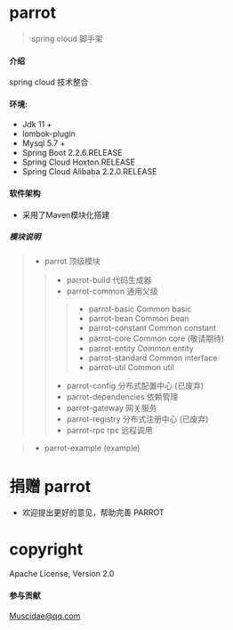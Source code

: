 <!--
❌   请不要在这里问问题 ❗️
⭕️请将您的问题发送到邮件列表 ❗️
⭕️請用中文寫 muscidae@qq.com 或 772748877@qq.com ❗️
-->

# parrot
> spring cloud 脚手架

#### 介绍
spring cloud 技术整合  

#### 环境:
 - Jdk 11 +
 - lombok-plugin
 - Mysql 5.7 +
 - Spring Boot 2.2.6.RELEASE
 - Spring Cloud Hoxton.RELEASE
 - Spring Cloud Alibaba 2.2.0.RELEASE

#### 软件架构
- 采用了Maven模块化搭建

##### 模块说明
> - parrot 顶级模块
>> - parrot-build 代码生成器 
>> - parrot-common 通用父级 
>>> - parrot-basic Common basic
>>> - parrot-bean Common bean 
>>> - parrot-constant Common constant
>>> - parrot-core Common core (敬请期待)
>>> - parrot-entity Common entity
>>> - parrot-standard Common interface 
>>> - parrot-util Common util 
>> - parrot-config 分布式配置中心 (已废弃)
>> - parrot-dependencies 依赖管理
>> - parrot-gateway 网关服务  
>> - parrot-registry 分布式注册中心 (已废弃)
>> - parrot-rpc rpc 远程调用

> - parrot-example (example) 

捐赠 parrot
====================

- 欢迎提出更好的意见，帮助完善 PARROT 

copyright
====================
Apache License, Version 2.0

#### 参与贡献

Muscidae@qq.com 
